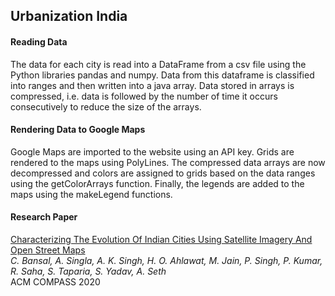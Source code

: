 <h2>Urbanization India</h2>

<h4>Reading Data</h4>
The data for each city is read into a DataFrame from a csv file using the Python libraries pandas and numpy. Data from this dataframe is classified into ranges and then written into a java array. Data stored in arrays is compressed, i.e. data is followed by the number of time it occurs consecutively to reduce the size of the arrays. 

<h4>Rendering Data to Google Maps</h4>
Google Maps are imported to the website using an API key. Grids are rendered to the maps using PolyLines. The compressed data arrays are now decompressed and colors are assigned to grids based on the data ranges using the getColorArrays function. Finally, the legends are added to the maps using the makeLegend functions. 

<h4>Research Paper</h4>
<a target="_blank" style="text-decoration: underline" href="https://www.cse.iitd.ac.in/~aseth/urbanization.pdf"> 
Characterizing The Evolution Of Indian Cities Using Satellite Imagery And Open Street Maps</a> <br />
<i> C. Bansal, A. Singla, A. K. Singh, H. O. Ahlawat, M. Jain, P. Singh, P. Kumar, R. Saha, S. Taparia, S. Yadav, A. Seth </i>
<br /> ACM COMPASS 2020 



